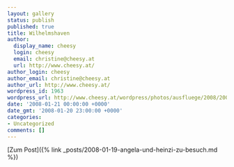 ```yaml
---
layout: gallery
status: publish
published: true
title: Wilhelmshaven
author:
  display_name: cheesy
  login: cheesy
  email: christine@cheesy.at
  url: http://www.cheesy.at/
author_login: cheesy
author_email: christine@cheesy.at
author_url: http://www.cheesy.at/
wordpress_id: 1963
wordpress_url: http://www.cheesy.at/wordpress/photos/ausfluege/2008/2008-01-21/
date: '2008-01-21 00:00:00 +0000'
date_gmt: '2008-01-20 23:00:00 +0000'
categories:
- Uncategorized
comments: []
---
```


[Zum Post]({% link _posts/2008-01-19-angela-und-heinzi-zu-besuch.md %})
<!--:-->
